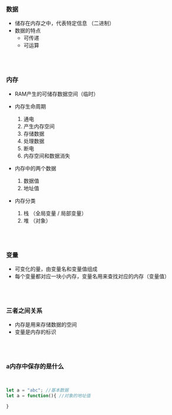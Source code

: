 ### 数据

- 储存在内存之中，代表特定信息 （二进制）
- 数据的特点
    - 可传递
    - 可运算

<br>

<br>

### 内存

- RAM产生的可储存数据空间（临时）
- 内存生命周期
    1. 通电
    2. 产生内存空间
    3. 存储数据
    4. 处理数据
    5. 断电
    6. 内存空间和数据消失

- 内存中的两个数据
    1. 数据值
    2. 地址值

- 内存分类

    1. 栈 （全局变量 / 局部变量）
    2. 堆 （对象）


<br>

<br>



### 变量

- 可变化的量，由变量名和变量值组成
- 每个变量都对应一块小内存，变量名用来查找对应的内存（变量值）



<br>

<br>



### 三者之间关系

- 内存是用来存储数据的空间
- 变量是内存的标识



<br>

<br>


### a内存中保存的是什么

<br>

```javascript
let a = "abc"; //基本数据
let a = function(){ //对象的地址值

}
```


